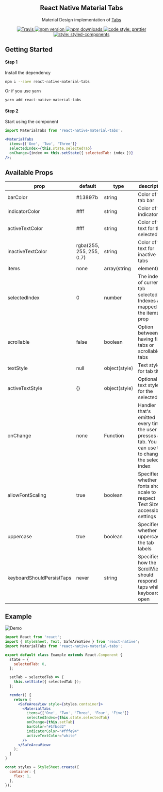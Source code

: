 <h2 align="center">React Native Material Tabs</h2>

<p align="center">Material Design implementation of <a href="https://material.io/guidelines/components/tabs.html#tabs-types-of-tabs">Tabs</a>

<p align="center">
  <a href="https://travis-ci.org/iRoachie/react-native-material-tabs">
    <img alt="Travis" src="https://img.shields.io/travis/iRoachie/react-native-material-tabs.svg?style=flat-square">
  </a>
  <a href="https://www.npmjs.com/package/react-native-material-tabs">
    <img alt="npm version" src="https://img.shields.io/npm/v/react-native-material-tabs.svg?style=flat-square">
  </a>
  <a href="https://www.npmjs.com/package/react-native-material-tabs">
    <img alt="npm downloads" src="https://img.shields.io/npm/dm/react-native-material-tabs.svg?style=flat-square">
  </a>
   <a href="https://prettier.io">
    <img alt="code style: prettier" src="https://img.shields.io/badge/code_style-prettier-ff69b4.svg?style=flat-square">
  </a>
   <a href="https://www.styled-components.com">
    <img alt="style: styled-components" src="https://img.shields.io/badge/style-%F0%9F%92%85%20styled--components-orange.svg?colorB=daa357&colorA=db748e&style=flat-square">
  </a>
</p>

## Getting Started

#### Step 1

Install the dependency

```bash
npm i --save react-native-material-tabs
```

Or if you use yarn

```bash
yarn add react-native-material-tabs
```

#### Step 2

Start using the component

```jsx
import MaterialTabs from 'react-native-material-tabs';

<MaterialTabs
  items={['One', 'Two', 'Three']}
  selectedIndex={this.state.selectedTab}
  onChange={index => this.setState({ selectedTab: index })}
/>;
```

## Available Props

| prop                      | default                  | type          | description                                                                                                                                                     |
| ------------------------- | ------------------------ | ------------- | --------------------------------------------------------------------------------------------------------------------------------------------------------------- |
| barColor                  | #13897b                  | string        | Color of the tab bar                                                                                                                                            |
| indicatorColor            | #fff                     | string        | Color of the indicator                                                                                                                                          |
| activeTextColor           | #fff                     | string        | Color of the text for the selected tab                                                                                                                          |
| inactiveTextColor         | rgba(255, 255, 255, 0.7) | string        | Color of the text for inactive tabs                                                                                                                             |
| items                     | none                     | array(string  | element)                                                                                                                                                        | The headers for the individual tabs |
| selectedIndex             | 0                        | number        | The index of current tab selected. Indexes are mapped to the items prop                                                                                         |
| scrollable                | false                    | boolean       | Option between having fixed tabs or scrollable tabs                                                                                                             |
| textStyle                 | null                     | object(style) | Text style for tab titles                                                                                                                                       |
| activeTextStyle           | {}                       | object(style) | Optional text style for the selected tab                                                                                                                        |
| onChange                  | none                     | Function      | Handler that's emitted every time the user presses a tab. You can use this to change the selected index                                                         |
| allowFontScaling          | true                     | boolean       | Specifies whether fonts should scale to respect Text Size accessibility settings                                                                                |
| uppercase                 | true                     | boolean       | Specifies whether to uppercase the tab labels                                                                                                                   |
| keyboardShouldPersistTaps | never                    | string        | Specifies how the [ScrollView](https://facebook.github.io/react-native/docs/scrollview#keyboardshouldpersisttaps) should respond to taps while keyboard is open |

## Example

![Demo](https://user-images.githubusercontent.com/5962998/59991843-f2e43600-9616-11e9-913b-b8fb8a566d68.gif)

```jsx
import React from 'react';
import { StyleSheet, Text, SafeAreaView } from 'react-native';
import MaterialTabs from 'react-native-material-tabs';

export default class Example extends React.Component {
  state = {
    selectedTab: 0,
  };

  setTab = selectedTab => {
    this.setState({ selectedTab });
  };

  render() {
    return (
      <SafeAreaView style={styles.container}>
        <MaterialTabs
          items={['One', 'Two', 'Three', 'Four', 'Five']}
          selectedIndex={this.state.selectedTab}
          onChange={this.setTab}
          barColor="#1fbcd2"
          indicatorColor="#fffe94"
          activeTextColor="white"
        />
      </SafeAreaView>
    );
  }
}

const styles = StyleSheet.create({
  container: {
    flex: 1,
  },
});
```
